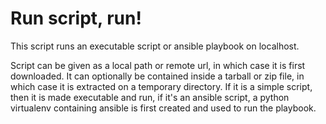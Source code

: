 # Run script, run!

This script runs an executable script or ansible playbook on localhost.

Script can be given as a local path or remote url, in which case it is first
downloaded. It can optionally be contained inside a tarball or zip file,
in which case it is extracted on a temporary directory. If it is a simple
script, then it is made executable and run, if it's an ansible script, a python
virtualenv containing ansible is first created and used to run the playbook.
